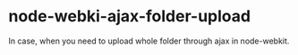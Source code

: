node-webki-ajax-folder-upload
=============================

In case, when you need to upload whole folder through ajax in node-webkit.
